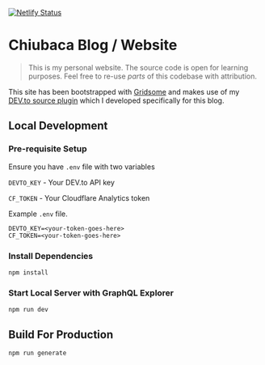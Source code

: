 [![Netlify Status](https://api.netlify.com/api/v1/badges/25cb6de7-ba37-4736-b165-1b002fb311d8/deploy-status)](https://app.netlify.com/sites/chiubaca-blog/deploys)

# Chiubaca Blog / Website

> This is my personal website. The source code is open for learning purposes. Feel free to re-use _*parts*_ of this codebase with attribution.

This site has been bootstrapped with [Gridsome](https://gridsome.org/) and makes use of my [DEV.to source plugin](https://github.com/chiubaca/gridsome-source-devto) which I developed specifically for this blog.

## Local Development

### Pre-requisite Setup
Ensure you have `.env` file with two variables

`DEVTO_KEY` - Your DEV.to API key

`CF_TOKEN` - Your Cloudflare Analytics token

Example `.env` file.
```
DEVTO_KEY=<your-token-goes-here>
CF_TOKEN=<your-token-goes-here>
```

### Install Dependencies

```
npm install
```

### Start Local Server with GraphQL Explorer 
```
npm run dev
```

## Build For Production
```
npm run generate
```